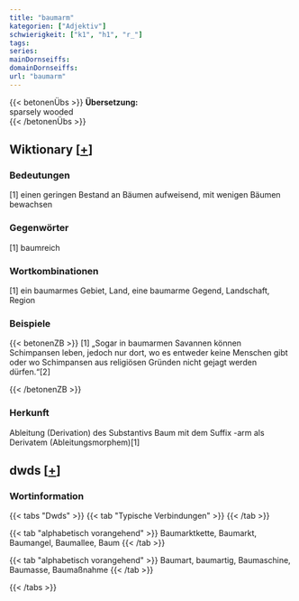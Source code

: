 ```yaml
---
title: "baumarm"
kategorien: ["Adjektiv"]
schwierigkeit: ["k1", "h1", "r_"]
tags:
series:
mainDornseiffs:
domainDornseiffs:
url: "baumarm"
---
```


{{< betonenÜbs >}}
**Übersetzung:**  
sparsely wooded  
{{< /betonenÜbs >}}

## Wiktionary [[+](https://de.wiktionary.org/wiki/baumarm)]

### Bedeutungen
[1] einen geringen Bestand an Bäumen aufweisend, mit wenigen Bäumen bewachsen  

### Gegenwörter
[1] baumreich  

### Wortkombinationen
[1] ein baumarmes Gebiet, Land, eine baumarme Gegend, Landschaft, Region  

### Beispiele
{{< betonenZB >}}
[1] „Sogar in baumarmen Savannen können Schimpansen leben, jedoch nur dort, wo es entweder keine Menschen gibt oder wo Schimpansen aus religiösen Gründen nicht gejagt werden dürfen.“[2]  

{{< /betonenZB >}}
### Herkunft
Ableitung (Derivation) des Substantivs Baum mit dem Suffix -arm als Derivatem (Ableitungsmorphem)[1]  



## dwds [[+](https://www.dwds.de/wb/baumarm)]

### Wortinformation
{{< tabs "Dwds" >}}
{{< tab "Typische Verbindungen" >}}
{{< /tab >}}

{{< tab "alphabetisch vorangehend" >}}
Baumarktkette, Baumarkt, Baumangel, Baumallee, Baum
{{< /tab >}}

{{< tab "alphabetisch vorangehend" >}}
Baumart, baumartig, Baumaschine, Baumasse, Baumaßnahme
{{< /tab >}}

{{< /tabs >}}

